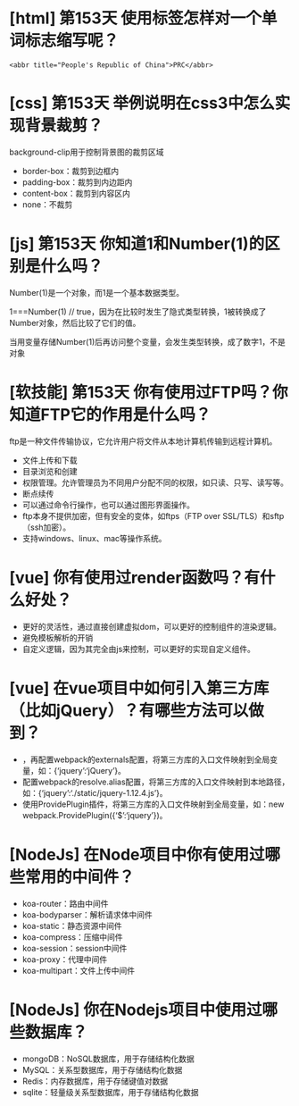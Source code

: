 # [html] 第153天 使用标签怎样对一个单词标志缩写呢？

`<abbr title="People's Republic of China">PRC</abbr>`

# [css] 第153天 举例说明在css3中怎么实现背景裁剪？

background-clip用于控制背景图的裁剪区域
- border-box：裁剪到边框内
- padding-box：裁剪到内边距内
- content-box：裁剪到内容区内
- none：不裁剪

# [js] 第153天 你知道1和Number(1)的区别是什么吗？

Number(1)是一个对象，而1是一个基本数据类型。

1===Number(1) // true，因为在比较时发生了隐式类型转换，1被转换成了Number对象，然后比较了它们的值。

当用变量存储Number(1)后再访问整个变量，会发生类型转换，成了数字1，不是对象

# [软技能] 第153天 你有使用过FTP吗？你知道FTP它的作用是什么吗？

ftp是一种文件传输协议，它允许用户将文件从本地计算机传输到远程计算机。
- 文件上传和下载
- 目录浏览和创建
- 权限管理。允许管理员为不同用户分配不同的权限，如只读、只写、读写等。
- 断点续传
- 可以通过命令行操作，也可以通过图形界面操作。
- ftp本身不提供加密，但有安全的变体，如ftps（FTP over SSL/TLS）和sftp（ssh加密）。
- 支持windows、linux、mac等操作系统。

# [vue] 你有使用过render函数吗？有什么好处？

- 更好的灵活性，通过直接创建虚拟dom，可以更好的控制组件的渲染逻辑。
- 避免模板解析的开销
- 自定义逻辑，因为其完全由js来控制，可以更好的实现自定义组件。

# [vue] 在vue项目中如何引入第三方库（比如jQuery）？有哪些方法可以做到？

- <script src="./static/jquery-1.12.4.js"></script>，再配置webpack的externals配置，将第三方库的入口文件映射到全局变量，如：{‘jquery’:‘jQuery’}。
- 配置webpack的resolve.alias配置，将第三方库的入口文件映射到本地路径，如：{‘jquery’:‘./static/jquery-1.12.4.js’}。
- 使用ProvidePlugin插件，将第三方库的入口文件映射到全局变量，如：new webpack.ProvidePlugin({‘$’:‘jquery’})。

# [NodeJs] 在Node项目中你有使用过哪些常用的中间件？

- koa-router：路由中间件
- koa-bodyparser：解析请求体中间件
- koa-static：静态资源中间件
- koa-compress：压缩中间件
- koa-session：session中间件
- koa-proxy：代理中间件
- koa-multipart：文件上传中间件

# [NodeJs] 你在Nodejs项目中使用过哪些数据库？

- mongoDB：NoSQL数据库，用于存储结构化数据
- MySQL：关系型数据库，用于存储结构化数据
- Redis：内存数据库，用于存储键值对数据
- sqlite：轻量级关系型数据库，用于存储结构化数据
